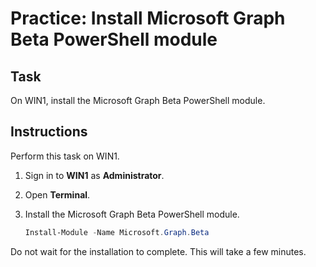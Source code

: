# Practice: Install Microsoft Graph Beta PowerShell module

## Task

On WIN1, install the Microsoft Graph Beta PowerShell module.

## Instructions

Perform this task on WIN1.

1. Sign in to **WIN1** as **Administrator**.
1. Open **Terminal**.
1. Install the Microsoft Graph Beta PowerShell module.

    ````powershell
    Install-Module -Name Microsoft.Graph.Beta
    ````

Do not wait for the installation to complete. This will take a few minutes.
